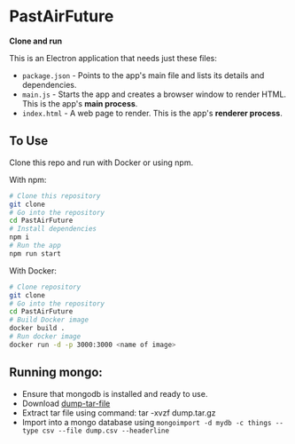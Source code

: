 # PastAirFuture 

**Clone and run**

This is an Electron application that needs just these files:

- `package.json` - Points to the app's main file and lists its details and dependencies.
- `main.js` - Starts the app and creates a browser window to render HTML. This is the app's **main process**.
- `index.html` - A web page to render. This is the app's **renderer process**.


## To Use

Clone this repo and run with Docker or using npm.

With npm:
```bash
# Clone this repository
git clone 
# Go into the repository
cd PastAirFuture
# Install dependencies
npm i
# Run the app
npm run start
```

With Docker:
```bash
# Clone repository
git clone
# Go into the repository
cd PastAirFuture
# Build Docker image
docker build .
# Run docker image
docker run -d -p 3000:3000 <name of image>
```

## Running mongo:


- Ensure that mongodb is installed and ready to use.
- Download [dump-tar-file](https://drive.google.com/file/d/1pj9n9wFtuwIWhy5M4QChAJNEIUQcsmCH/view?usp=sharing)
- Extract tar file using command: tar -xvzf dump.tar.gz
- Import into a mongo database using ```mongoimport -d mydb -c things --type csv --file dump.csv --headerline```


